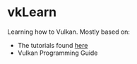# vkLearn

Learning how to Vulkan. Mostly based on:

* The tutorials found [here](https://vulkan-tutorial.com/)
* Vulkan Programming Guide
